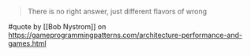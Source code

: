 > There is no right answer, just different flavors of wrong

#quote by [[Bob Nystrom]] on https://gameprogrammingpatterns.com/architecture-performance-and-games.html
